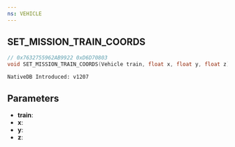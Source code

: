 ```yaml
---
ns: VEHICLE
---
```

## SET_MISSION_TRAIN_COORDS

```c
// 0x7632755962AB9922 0xD6D70803
void SET_MISSION_TRAIN_COORDS(Vehicle train, float x, float y, float z);
```

```
NativeDB Introduced: v1207
```

## Parameters
* **train**:
* **x**:
* **y**:
* **z**:
